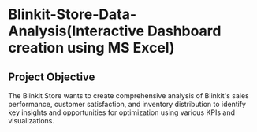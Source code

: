 # Blinkit-Store-Data-Analysis(Interactive Dashboard creation using MS Excel)

## Project Objective 

The Blinkit Store wants to create comprehensive analysis of Blinkit's sales performance, customer satisfaction, and inventory distribution to identify key insights and opportunities for optimization using various KPIs and visualizations.

